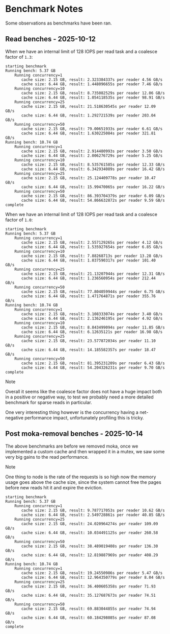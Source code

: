 # Benchmark Notes

Some observations as benchmarks have been ran.

## Read benches - 2025-10-12

When we have an internal limit of 128 IOPS per read task and a coalesce factor of `1.3`:
```shell
starting benchmark
Running bench: 5.37 GB
    Running concurrency=1
       cache size: 2.15 GB, result: 2.323384337s per reader 4.56 GB/s
       cache size: 6.44 GB, result: 1.448096655s per reader 7.46 GB/s
    Running concurrency=10
       cache size: 2.15 GB, result: 8.735082529s per reader 12.06 GB/s
       cache size: 6.44 GB, result: 1.054118535s per reader 98.91 GB/s
    Running concurrency=25
       cache size: 2.15 GB, result: 21.518630545s per reader 12.09 GB/s
       cache size: 6.44 GB, result: 1.292721539s per reader 203.04 GB/s
    Running concurrency=50
       cache size: 2.15 GB, result: 79.00651933s per reader 6.61 GB/s
       cache size: 6.44 GB, result: 1.630225084s per reader 321.81 GB/s
Running bench: 10.74 GB
    Running concurrency=1
       cache size: 2.15 GB, result: 2.914480993s per reader 3.50 GB/s
       cache size: 6.44 GB, result: 2.006276729s per reader 5.25 GB/s
    Running concurrency=10
       cache size: 2.15 GB, result: 8.535761585s per reader 12.33 GB/s
       cache size: 6.44 GB, result: 6.342934089s per reader 16.42 GB/s
    Running concurrency=25
       cache size: 2.15 GB, result: 25.124409778s per reader 10.47 GB/s
       cache size: 6.44 GB, result: 15.99470065s per reader 16.22 GB/s
    Running concurrency=50
       cache size: 2.15 GB, result: 86.393704379s per reader 6.09 GB/s
       cache size: 6.44 GB, result: 54.866632872s per reader 9.59 GB/s
complete
```

When we have an internal limit of 128 IOPS per read task and a coalesce factor of `1.0`:
```shell
starting benchmark
Running bench: 5.37 GB
    Running concurrency=1
       cache size: 2.15 GB, result: 2.557129265s per reader 4.12 GB/s
       cache size: 6.44 GB, result: 1.535927654s per reader 6.85 GB/s
    Running concurrency=10
       cache size: 2.15 GB, result: 7.88268713s per reader 13.28 GB/s
       cache size: 6.44 GB, result: 1.037590317s per reader 101.40 GB/s
    Running concurrency=25
       cache size: 2.15 GB, result: 21.13207944s per reader 12.31 GB/s
       cache size: 6.44 GB, result: 1.236560954s per reader 212.44 GB/s
    Running concurrency=50
       cache size: 2.15 GB, result: 77.804059944s per reader 6.75 GB/s
       cache size: 6.44 GB, result: 1.471764871s per reader 355.76 GB/s
Running bench: 10.74 GB
    Running concurrency=1
       cache size: 2.15 GB, result: 3.108333074s per reader 3.40 GB/s
       cache size: 6.44 GB, result: 2.136246195s per reader 4.92 GB/s
    Running concurrency=10
       cache size: 2.15 GB, result: 8.843499094s per reader 11.85 GB/s
       cache size: 6.44 GB, result: 6.12635121s per reader 16.98 GB/s
    Running concurrency=25
       cache size: 2.15 GB, result: 23.577872034s per reader 11.10 GB/s
       cache size: 6.44 GB, result: 14.185582357s per reader 18.47 GB/s
    Running concurrency=50
       cache size: 2.15 GB, result: 81.395231209s per reader 6.43 GB/s
       cache size: 6.44 GB, result: 54.204326231s per reader 9.70 GB/s
complete
```

> [!NOTE]  
> Overall it seems like the coalesce factor does not have a huge impact both in a positive or negative way,
> to test we probably need a more detailed benchmark for sparse reads in particular.
> 
> One very interesting thing however is the concurrency having a net-negative performance impact, unfortunately
> profiling this is tricky.


## Post moka-removal benches - 2025-10-14

The above benchmarks are before we removed moka, once we implemented a custom cache and then wrapped it in a mutex,
we saw some very big gains to the read performance.

> [!NOTE]  
> One thing to node is the rate of the requests is so high now the memory usage goes above the cache size,
> since the system cannot free the pages before new reads hit it and expire the eviction.

```shell
starting benchmark
Running bench: 5.37 GB
    Running concurrency=1
       cache size: 2.15 GB, result: 9.787717053s per reader 10.62 GB/s
       cache size: 6.44 GB, result: 2.549728861s per reader 40.85 GB/s
    Running concurrency=25
       cache size: 2.15 GB, result: 24.020964274s per reader 109.09 GB/s
       cache size: 6.44 GB, result: 10.034491125s per reader 260.58 GB/s
    Running concurrency=50
       cache size: 2.15 GB, result: 38.489019408s per reader 136.30 GB/s
       cache size: 6.44 GB, result: 12.819887969s per reader 408.29 GB/s
Running bench: 10.74 GB
    Running concurrency=1
       cache size: 2.15 GB, result: 19.24550986s per reader 5.47 GB/s
       cache size: 6.44 GB, result: 12.964350779s per reader 8.04 GB/s
    Running concurrency=25
       cache size: 2.15 GB, result: 36.400605358s per reader 71.93 GB/s
       cache size: 6.44 GB, result: 35.127687673s per reader 74.51 GB/s
    Running concurrency=50
       cache size: 2.15 GB, result: 69.883044855s per reader 74.94 GB/s
       cache size: 6.44 GB, result: 60.184298085s per reader 87.08 GB/s
complete
```